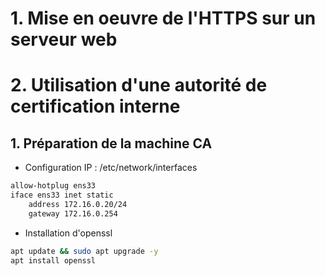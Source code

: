 # 1. Mise en oeuvre de l'HTTPS sur un serveur web
# 2. Utilisation d'une autorité de certification interne

## 1. Préparation de la machine CA 
- Configuration IP : /etc/network/interfaces
```bash
allow-hotplug ens33
iface ens33 inet static
    address 172.16.0.20/24
    gateway 172.16.0.254
```
- Installation d'openssl
```bash
apt update && sudo apt upgrade -y
apt install openssl
```